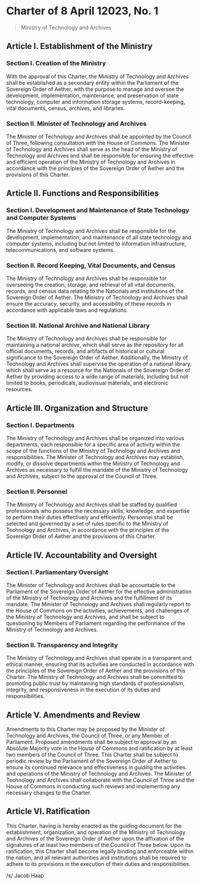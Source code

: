# Charter of 8 April 12023, No. 1
> Ministry of Technology and Archives

## Article I. Establishment of the Ministry

### Section I. Creation of the Ministry
With the approval of this Charter, the Ministry of Technology and Archives shall be established as a secondary entity within the Parliament of the Sovereign Order of Aether, with the purpose to manage and oversee the development, implementation, maintenance, and preservation of state technology, computer and information storage systems, record-keeping, vital documents, census, archives, and libraries.

### Section II. Minister of Technology and Archives
The Minister of Technology and Archives shall be appointed by the Council of Three, following consultation with the House of Commons. The Minister of Technology and Archives shall serve as the head of the Ministry of Technology and Archives and shall be responsible for ensuring the effective and efficient operation of the Ministry of Technology and Archives in accordance with the principles of the Sovereign Order of Aether and the provisions of this Charter.

## Article II. Functions and Responsibilities

### Section I. Development and Maintenance of State Technology and Computer Systems
The Ministry of Technology and Archives shall be responsible for the development, implementation, and maintenance of all state technology and computer systems, including but not limited to information infrastructure, telecommunications, and software systems.

### Section II. Record Keeping, Vital Documents, and Census
The Ministry of Technology and Archives shall be responsible for overseeing the creation, storage, and retrieval of all vital documents, records, and census data relating to the Nationals and institutions of the Sovereign Order of Aether. The Ministry of Technology and Archives shall ensure the accuracy, security, and accessibility of these records in accordance with applicable laws and regulations.

### Section III. National Archive and National Library
The Ministry of Technology and Archives shall be responsible for maintaining a national archive, which shall serve as the repository for all official documents, records, and artifacts of historical or cultural significance to the Sovereign Order of Aether. Additionally, the Ministry of Technology and Archives shall supervise the operation of a national library, which shall serve as a resource for the Nationals of the Sovereign Order of Aether by providing access to a wide range of materials, including but not limited to books, periodicals, audiovisual materials, and electronic resources.

## Article III. Organization and Structure

### Section I. Departments
The Ministry of Technology and Archives shall be organized into various departments, each responsible for a specific area of activity within the scope of the functions of the Ministry of Technology and Archives and responsibilities. The Minister of Technology and Archives may establish, modify, or dissolve departments within the Ministry of Technology and Archives as necessary to fulfill the mandate of the Ministry of Technology and Archives, subject to the approval of the Council of Three.

### Section II. Personnel
The Ministry of Technology and Archives shall be staffed by qualified professionals who possess the necessary skills, knowledge, and expertise to perform their duties effectively and efficiently. Personnel shall be selected and governed by a set of rules specific to the Ministry of Technology and Archives, in accordance with the principles of the Sovereign Order of Aether and the provisions of this Charter.

## Article IV. Accountability and Oversight

### Section I. Parliamentary Oversight
The Minister of Technology and Archives shall be accountable to the Parliament of the Sovereign Order of Aether for the effective administration of the Ministry of Technology and Archives and the fulfillment of its mandate. The Minister of Technology and Archives shall regularly report to the House of Commons on the activities, achievements, and challenges of the Ministry of Technology and Archives, and shall be subject to questioning by Members of Parliament regarding the performance of the Ministry of Technology and Archives.

### Section II. Transparency and Integrity
The Ministry of Technology and Archives shall operate in a transparent and ethical manner, ensuring that its activities are conducted in accordance with the principles of the Sovereign Order of Aether and the provisions of this Charter. The Ministry of Technology and Archives shall be committed to promoting public trust by maintaining high standards of professionalism, integrity, and responsiveness in the execution of its duties and responsibilities.

## Article V. Amendments and Review
Amendments to this Charter may be proposed by the Minister of Technology and Archives, the Council of Three, or any Member of Parliament. Proposed amendments shall be subject to approval by an Absolute Majority vote in the House of Commons and ratification by at least two members of the Council of Three. This Charter shall be subject to periodic review by the Parliament of the Sovereign Order of Aether to ensure its continued relevance and effectiveness in guiding the activities and operations of the Ministry of Technology and Archives. The Minister of Technology and Archives shall collaborate with the Council of Three and the House of Commons in conducting such reviews and implementing any necessary changes to the Charter.

## Article VI. Ratification
This Charter, having is hereby enacted as the guiding document for the establishment, organization, and operation of the Ministry of Technology and Archives of the Sovereign Order of Aether upon the affixation of the signatures of at least two members of the Council of Three below. Upon its ratification, this Charter shall become legally binding and enforceable within the nation, and all relevant authorities and institutions shall be required to adhere to its provisions in the execution of their duties and responsibilities.

/s/ Jacob Haap
